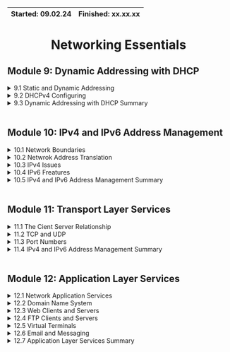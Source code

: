 | Started: 09.02.24 | Finished: xx.xx.xx |
| ----------        | ------------       |

<div align="center">

# Networking Essentials
</div>

## Module 9: Dynamic Addressing with DHCP

<details>
<summary> 9.1 Static and Dynamic Addressing </summary>
NOTES
</details>

<details>
<summary> 9.2 DHCPv4 Configuring </summary>
NOTES
</details>

<details>
<summary> 9.3 Dynamic Addressing with DHCP Summary </summary>
NOTES
</details>

<br>

## Module 10: IPv4 and IPv6 Address Management

<details>
<summary> 10.1 Network Boundaries </summary>
NOTES
</details>

<details>
<summary> 10.2 Netwrok Address Translation </summary>
NOTES
</details>

<details>
<summary> 10.3 IPv4 Issues </summary>
NOTES
</details>

<details>
<summary> 10.4 IPv6 Freatures </summary>
NOTES
</details>

<details>
<summary> 10.5 IPv4 and IPv6 Address Management Summary </summary>
NOTES
</details>

<br>

## Module 11: Transport Layer Services


<details>
<summary> 11.1 The Cient Server Relationship </summary>
NOTES
</details>

<details>
<summary> 11.2 TCP and UDP </summary>
NOTES
</details>

<details>
<summary> 11.3 Port Numbers </summary>
NOTES
</details>

<details>
<summary> 11.4 IPv4 and IPv6 Address Management Summary </summary>
NOTES
</details>

<br>

## Module 12: Application Layer Services


<details>
<summary> 12.1 Network Application Services </summary>
NOTES
</details>

<details>
<summary> 12.2 Domain Name System </summary>
NOTES
</details>

<details>
<summary> 12.3 Web Clients and Servers </summary>
NOTES
</details>

<details>
<summary> 12.4 FTP Clients and Servers </summary>
NOTES
</details>

<details>
<summary> 12.5 Virtual Terminals </summary>
NOTES
</details>

<details>
<summary> 12.6 Email and Messaging </summary>
NOTES
</details>

<details>
<summary> 12.7 Application Layer Services Summary </summary>
NOTES
</details>
